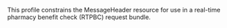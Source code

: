 This profile constrains the MessageHeader resource for use in a real-time pharmacy benefit check (RTPBC) request bundle.

<br><br>